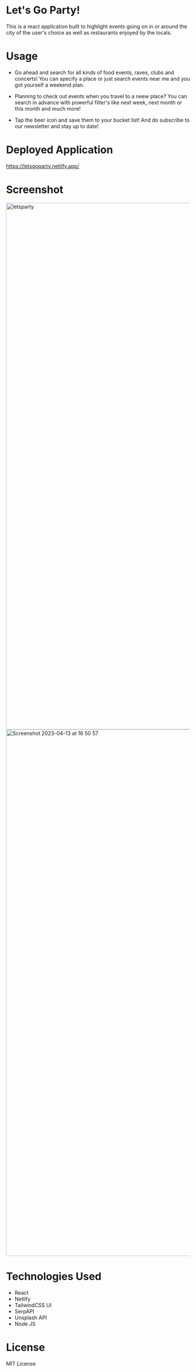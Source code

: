 # Let's Go Party!

This is a react application built to highlight events going on in or around the city of the user's choice as well as restaurants enjoyed by the locals. 


# Usage

- Go ahead and search for all kinds of food events, raves, clubs and concerts! You can specify a place or just search events near me and you got yourself a weekend plan. 

- Planning to check out events when you travel to a neew place? You can search in advance with powerful filter's like next week, next month or this month and much more! 

- Tap the beer icon and save them to your bucket list! And do subscribe to our newsletter and stay up to date!

# Deployed Application

https://letsgoparty.netlify.app/


# Screenshot


<img width="1440" alt="letsparty" src="https://user-images.githubusercontent.com/85549330/231743321-8669e06e-9dc8-4747-af9b-858dc2364cb6.png">

<img width="1440" alt="Screenshot 2023-04-13 at 16 50 57" src="https://user-images.githubusercontent.com/85549330/231743457-6fb88e77-ca86-4de8-9589-b5180459b1ad.png">




# Technologies Used
- React
- Netlify
- TailwindCSS UI
- SerpAPI
- Unsplash API
- Node JS


# License
MIT License
